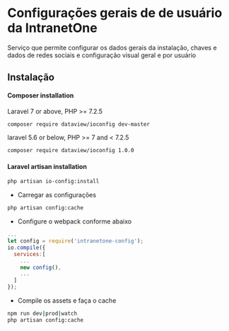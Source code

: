 # Configurações gerais de de usuário da IntranetOne

Serviço que permite configurar os dados gerais da instalação, chaves e dados de redes sociais e configuração visual geral e por usuário

## Instalação

#### Composer installation

Laravel 7 or above, PHP >= 7.2.5

```sh
composer require dataview/ioconfig dev-master
```

laravel 5.6 or below, PHP >= 7 and < 7.2.5

```sh
composer require dataview/ioconfig 1.0.0
```

#### Laravel artisan installation

```sh
php artisan io-config:install
```

- Carregar as configurações

```sh
php artisan config:cache
```

- Configure o webpack conforme abaixo

```js
...
let config = require('intranetone-config');
io.compile({
  services:[
    ...
    new config(),
    ...
  ]
});

```

- Compile os assets e faça o cache

```sh
npm run dev|prod|watch
php artisan config:cache
```

